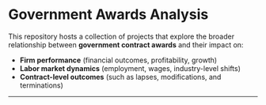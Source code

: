 # Government Awards Analysis

This repository hosts a collection of projects that explore the broader relationship between **government contract awards** and their impact on:  

- **Firm performance** (financial outcomes, profitability, growth)  
- **Labor market dynamics** (employment, wages, industry-level shifts)  
- **Contract-level outcomes** (such as lapses, modifications, and terminations)  

---